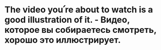 # The video you՛re about to watch is a good illustration of it. - Видео, которое вы собираетесь смотреть, хорошо это иллюстрирует.
